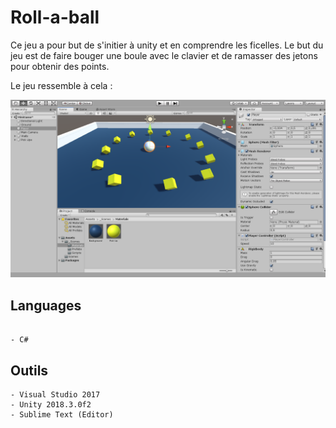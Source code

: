 # Roll-a-ball

Ce jeu a pour but de s'initier à unity et en comprendre les ficelles. Le but du jeu est de faire bouger une boule avec le clavier et de ramasser des jetons pour obtenir des points.

Le jeu ressemble à cela : 

![jeu](https://github.com/mlima95/Roll-a-ball/blob/master/Roll%20a%20ball.PNG)


## Languages
```

- C#

```
## Outils
```
- Visual Studio 2017
- Unity 2018.3.0f2
- Sublime Text (Editor)

```
